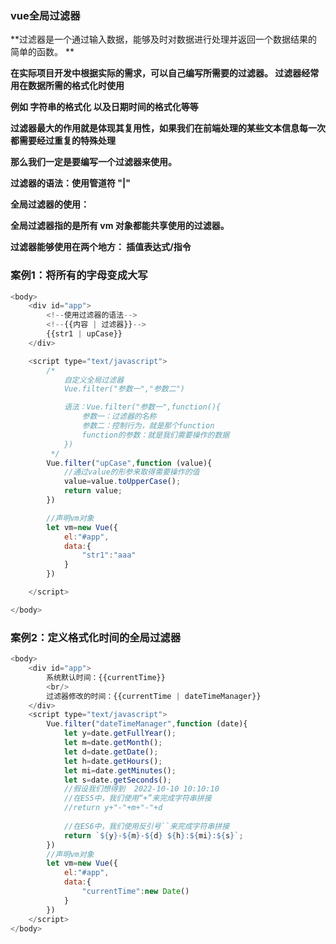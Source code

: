 ### vue全局过滤器

**过滤器是一个通过输入数据，能够及时对数据进行处理并返回一个数据结果的简单的函数。 **

**在实际项目开发中根据实际的需求，可以自己编写所需要的过滤器。 过滤器经常用在数据所需的格式化时使用**

**例如 字符串的格式化 以及日期时间的格式化等等**

**过滤器最大的作用就是体现其复用性，如果我们在前端处理的某些文本信息每一次都需要经过重复的特殊处理**

**那么我们一定是要编写一个过滤器来使用。**



**过滤器的语法：使用管道符 "|"**



**全局过滤器的使用：**

**全局过滤器指的是所有 vm 对象都能共享使用的过滤器。**

**过滤器能够使用在两个地方： 插值表达式/指令**



### **案例1：将所有的字母变成大写**



```js
<body>
    <div id="app">
        <!--使用过滤器的语法-->
        <!--{{内容 | 过滤器}}-->
        {{str1 | upCase}}
    </div>

    <script type="text/javascript">
        /*
            自定义全局过滤器
            Vue.filter("参数一","参数二")

            语法：Vue.filter("参数一",function(){
                参数一：过滤器的名称
                参数二：控制行为，就是那个function
                function的参数：就是我们需要操作的数据
            })
         */
        Vue.filter("upCase",function (value){
            //通过value的形参来取得需要操作的值
            value=value.toUpperCase();
            return value;
        })

        //声明vm对象
        let vm=new Vue({
            el:"#app",
            data:{
                "str1":"aaa"
            }
        })

    </script>

</body>
```





### 案例2：定义格式化时间的全局过滤器

```js
<body>
    <div id="app">
        系统默认时间：{{currentTime}}
        <br/>
        过滤器修改的时间：{{currentTime | dateTimeManager}}
    </div>
    <script type="text/javascript">
        Vue.filter("dateTimeManager",function (date){
            let y=date.getFullYear();
            let m=date.getMonth();
            let d=date.getDate();
            let h=date.getHours();
            let mi=date.getMinutes();
            let s=date.getSeconds();
            //假设我们想得到  2022-10-10 10:10:10
            //在ES5中，我们使用“+”来完成字符串拼接
            //return y+"-"+m+"-"+d
            
            //在ES6中，我们使用反引号``来完成字符串拼接
            return `${y}-${m}-${d} ${h}:${mi}:${s}`;
        })
        //声明vm对象
        let vm=new Vue({
            el:"#app",
            data:{
                "currentTime":new Date()
            }
        })
    </script>
</body>
```